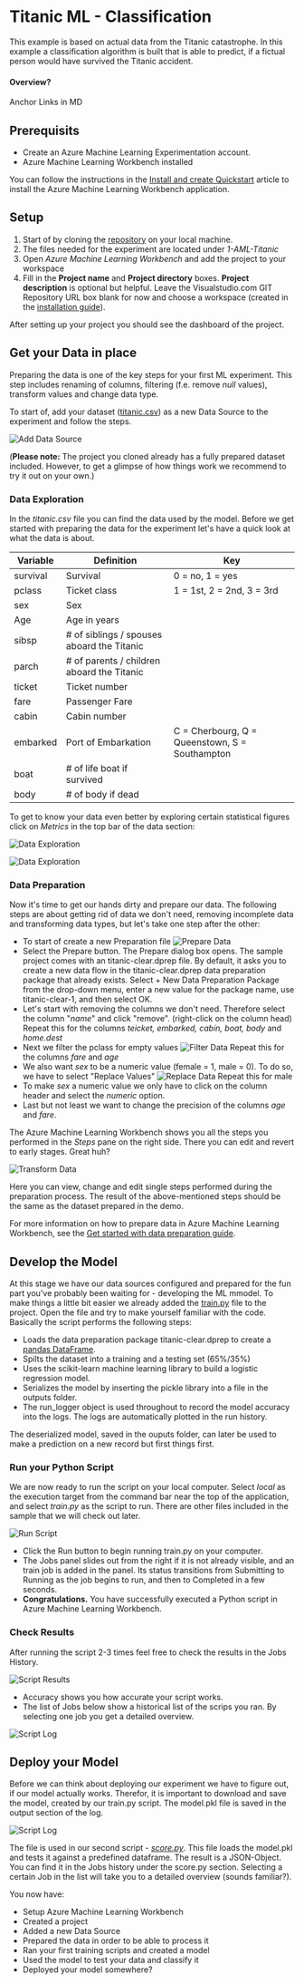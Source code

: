 # Titanic ML - Classification

This example is based on actual data from the Titanic catastrophe. In this example a classification algorithm is built that is able to predict, if a fictual person would have survived the Titanic accident.

#### Overview?
Anchor Links in MD

## Prerequisits
* Create an Azure Machine Learning Experimentation account.
* Azure Machine Learning Workbench installed

You can follow the instructions in the [Install and create Quickstart](https://docs.microsoft.com/en-us/azure/machine-learning/preview/quickstart-installation) article to install the Azure Machine Learning Workbench application.

## Setup
1. Start of by cloning the [repository](https://github.com/starlord-daniel/AML-Labs) on your local machine.
2. The files needed for the experiment are located under *1-AML-Titanic*
3. Open *Azure Machine Learning Workbench* and add the project to your workspace
4. Fill in the **Project name** and **Project directory** boxes. **Project description** is optional but helpful. Leave the Visualstudio.com GIT Repository URL box blank for now and choose a workspace (created in the [installation guide](https://docs.microsoft.com/en-us/azure/machine-learning/preview/quickstart-installation)).

After setting up your project you should see the dashboard of the project.

## Get your Data in place
Preparing the data is one of the key steps for your first ML experiment. This step includes renaming of columns, filtering (f.e. remove *null* values), transform values and change data type.

To start of, add your dataset ([titanic.csv](data/titanic-dataset.csv)) as a new Data Source to the experiment and follow the steps.

![Add Data Source](assets/Add_Data_Source.PNG )

(**Please note:** The project you cloned already has a fully prepared dataset included. However, to get a glimpse of how things work we recommend to try it out on your own.)

### Data Exploration
In the *titanic.csv* file you can find the data used by the model. Before we get started with preparing the data for the experiment let's have a quick look at what the data is about.

| Variable | Definition | Key |
| ------------- |-------------| -----|
| survival | Survival | 0 = no, 1 = yes |
| pclass | Ticket class |   1 = 1st, 2 = 2nd, 3 = 3rd |
| sex | Sex ||
| Age | Age in years ||
| sibsp | # of siblings / spouses aboard the Titanic ||
| parch | # of parents / children aboard the Titanic ||
| ticket | Ticket number ||
| fare | Passenger Fare ||
| cabin | Cabin number ||
| embarked | Port of Embarkation | C = Cherbourg, Q = Queenstown, S = Southampton |
| boat | # of life boat if survived ||
| body | # of body if dead ||

To get to know your data even better by exploring certain statistical figures click on *Metrics* in the top bar of the data section:

![Data Exploration](assets/Data_Exploration_1.PNG )

![Data Exploration](assets/Data_Exploration_2.PNG )

### Data Preparation
Now it's time to get our hands dirty and prepare our data. The following steps are about getting rid of data we don't need, removing incomplete data and transforming data types, but let's take one step after the other:

* To start of create a new Preparation file
![Prepare Data](assets/Prepare_Data.PNG )
* Select the Prepare button. The Prepare dialog box opens. 
The sample project comes with an titanic-clear.dprep file. By default, it asks you to create a new data flow in the titanic-clear.dprep data preparation package that already exists. 
Select + New Data Preparation Package from the drop-down menu, enter a new value for the package name, use titanic-clear-1, and then select OK.
* Let's start with removing the columns we don't need. Therefore select the column "*name*" and click "remove". (right-click on the column head)
Repeat this for the columns *teicket, embarked, cabin, boat, body* and *home.dest*
* Next we filter the pclass for empty values
![Filter Data](assets/Filter.PNG )
Repeat this for the columns *fare* and *age*
* We also want *sex* to be a numeric value (female = 1, male = 0). To do so, we have to select "Replace Values"
![Replace Data](assets/Replace.PNG )
Repeat this for male
* To make *sex* a numeric value we only have to click on the column header and select the *numeric* option.
* Last but not least we want to change the precision of the columns *age* and *fare*.

The Azure Machine Learning Workbench shows you all the steps you performed in the *Steps* pane on the right side. There you can edit and revert to early stages. Great huh?

![Transform Data](assets/Transformation_Steps.PNG )

Here you can view, change and edit single steps performed during the preparation process.
The result of the above-mentioned steps should be the same as the dataset prepared in the demo.

For more information on how to prepare data in Azure Machine Learning Workbench, see the [Get started with data preparation guide](https://docs.microsoft.com/en-us/azure/machine-learning/preview/data-prep-getting-started).

## Develop the Model
At this stage we have our data sources configured and prepared for the fun part you've probably been waiting for - developing the ML mmodel.
To make things a little bit easier we already added the [train.py](train.py) file to the project. Open the file and try to make yourself familiar with the code.
Basically the script performs the following steps:

* Loads the data preparation package titanic-clear.dprep to create a [pandas DataFrame](https://pandas.pydata.org/pandas-docs/stable/generated/pandas.DataFrame.html).
* Spilts the dataset into a training and a testing set (65%/35%)
* Uses the scikit-learn machine learning library to build a logistic regression model. 
* Serializes the model by inserting the pickle library into a file in the outputs folder. 
* The run_logger object is used throughout to record the model accuracy into the logs. The logs are automatically plotted in the run history.

The deserialized model, saved in the ouputs folder, can later be used to make a prediction on a new record but first things first.

### Run your Python Script
We are now ready to run the script on your local computer. 
Select *local* as the execution target from the command bar near the top of the application, and select *train.py* as the script to run. There are other files included in the sample that we will check out later. 

![Run Script](assets/Run_Script.PNG )

* Click the Run button to begin running train.py on your computer. 
* The Jobs panel slides out from the right if it is not already visible, and an train job is added in the panel. Its status transitions from Submitting to Running as the job begins to run, and then to Completed in a few seconds. 
* **Congratulations.** You have successfully executed a Python script in Azure Machine Learning Workbench.

### Check Results
After running the script 2-3 times feel free to check the results in the Jobs History.

![Script Results](assets/Script_Results.PNG )

* Accuracy shows you how accurate your script works.
* The list of Jobs below show a historical list of the scrips you ran. By selecting one job you get a detailed overview.

![Script Log](assets/Script_Log.PNG )

## Deploy your Model
Before we can think about deploying our experiment we have to figure out, if our model actually works. Therefor, it is important to download and save the model, created by our train.py script. The model.pkl file is saved in the output section of the log.

![Script Log](assets/Script_Log.PNG )

The file is used in our second script - [*score.py*](score.py). This file loads the model.pkl and tests it against a predefined dataframe. The result is a JSON-Object. You can find it in the Jobs history under the score.py section. Selecting a certain Job in the list will take you to a detailed overview (sounds familiar?).

You now have:
* Setup Azure Machine Learning Workbench
* Created a project
* Added a new Data Source
* Prepared the data in order to be able to process it
* Ran your first training scripts and created a model
* Used the model to test your data and classify it
* Deployed your model somewhere?
